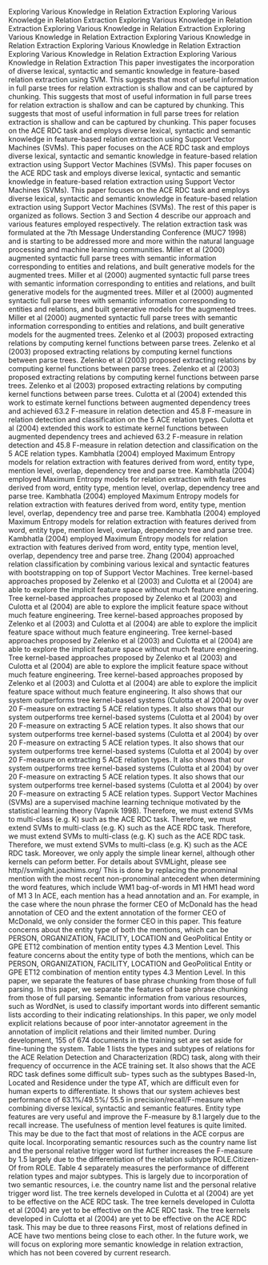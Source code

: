 Exploring Various Knowledge in Relation Extraction
 Exploring Various Knowledge in Relation Extraction
 Exploring Various Knowledge in Relation Extraction
 Exploring Various Knowledge in Relation Extraction
 Exploring Various Knowledge in Relation Extraction
 Exploring Various Knowledge in Relation Extraction
 Exploring Various Knowledge in Relation Extraction
 Exploring Various Knowledge in Relation Extraction
 Exploring Various Knowledge in Relation Extraction
 This paper investigates the incorporation of diverse lexical, syntactic and semantic knowledge in feature-based relation extraction using SVM.
 This suggests that most of useful information in full parse trees for relation extraction is shallow and can be captured by chunking.
 This suggests that most of useful information in full parse trees for relation extraction is shallow and can be captured by chunking.
 This suggests that most of useful information in full parse trees for relation extraction is shallow and can be captured by chunking.
 This paper focuses on the ACE RDC task and employs diverse lexical, syntactic and semantic knowledge in feature-based relation extraction using Support Vector Machines (SVMs).
 This paper focuses on the ACE RDC task and employs diverse lexical, syntactic and semantic knowledge in feature-based relation extraction using Support Vector Machines (SVMs).
 This paper focuses on the ACE RDC task and employs diverse lexical, syntactic and semantic knowledge in feature-based relation extraction using Support Vector Machines (SVMs).
 This paper focuses on the ACE RDC task and employs diverse lexical, syntactic and semantic knowledge in feature-based relation extraction using Support Vector Machines (SVMs).
 The rest of this paper is organized as follows.
 Section 3 and Section 4 describe our approach and various features employed respectively.
 The relation extraction task was formulated at the 7th Message Understanding Conference (MUC7 1998) and is starting to be addressed more and more within the natural language processing and machine learning communities.
 Miller et al (2000) augmented syntactic full parse trees with semantic information corresponding to entities and relations, and built generative models for the augmented trees.
 Miller et al (2000) augmented syntactic full parse trees with semantic information corresponding to entities and relations, and built generative models for the augmented trees.
 Miller et al (2000) augmented syntactic full parse trees with semantic information corresponding to entities and relations, and built generative models for the augmented trees.
 Miller et al (2000) augmented syntactic full parse trees with semantic information corresponding to entities and relations, and built generative models for the augmented trees.
 Zelenko et al (2003) proposed extracting relations by computing kernel functions between parse trees.
 Zelenko et al (2003) proposed extracting relations by computing kernel functions between parse trees.
 Zelenko et al (2003) proposed extracting relations by computing kernel functions between parse trees.
 Zelenko et al (2003) proposed extracting relations by computing kernel functions between parse trees.
 Zelenko et al (2003) proposed extracting relations by computing kernel functions between parse trees.
 Culotta et al (2004) extended this work to estimate kernel functions between augmented dependency trees and achieved 63.2 F-measure in relation detection and 45.8 F-measure in relation detection and classification on the 5 ACE relation types.
 Culotta et al (2004) extended this work to estimate kernel functions between augmented dependency trees and achieved 63.2 F-measure in relation detection and 45.8 F-measure in relation detection and classification on the 5 ACE relation types.
 Kambhatla (2004) employed Maximum Entropy models for relation extraction with features derived from word, entity type, mention level, overlap, dependency tree and parse tree.
 Kambhatla (2004) employed Maximum Entropy models for relation extraction with features derived from word, entity type, mention level, overlap, dependency tree and parse tree.
 Kambhatla (2004) employed Maximum Entropy models for relation extraction with features derived from word, entity type, mention level, overlap, dependency tree and parse tree.
 Kambhatla (2004) employed Maximum Entropy models for relation extraction with features derived from word, entity type, mention level, overlap, dependency tree and parse tree.
 Kambhatla (2004) employed Maximum Entropy models for relation extraction with features derived from word, entity type, mention level, overlap, dependency tree and parse tree.
 Zhang (2004) approached relation classification by combining various lexical and syntactic features with bootstrapping on top of Support Vector Machines.
 Tree kernel-based approaches proposed by Zelenko et al (2003) and Culotta et al (2004) are able to explore the implicit feature space without much feature engineering.
 Tree kernel-based approaches proposed by Zelenko et al (2003) and Culotta et al (2004) are able to explore the implicit feature space without much feature engineering.
 Tree kernel-based approaches proposed by Zelenko et al (2003) and Culotta et al (2004) are able to explore the implicit feature space without much feature engineering.
 Tree kernel-based approaches proposed by Zelenko et al (2003) and Culotta et al (2004) are able to explore the implicit feature space without much feature engineering.
 Tree kernel-based approaches proposed by Zelenko et al (2003) and Culotta et al (2004) are able to explore the implicit feature space without much feature engineering.
 Tree kernel-based approaches proposed by Zelenko et al (2003) and Culotta et al (2004) are able to explore the implicit feature space without much feature engineering.
 It also shows that our system outperforms tree kernel-based systems (Culotta et al 2004) by over 20 F-measure on extracting 5 ACE relation types.
 It also shows that our system outperforms tree kernel-based systems (Culotta et al 2004) by over 20 F-measure on extracting 5 ACE relation types.
 It also shows that our system outperforms tree kernel-based systems (Culotta et al 2004) by over 20 F-measure on extracting 5 ACE relation types.
 It also shows that our system outperforms tree kernel-based systems (Culotta et al 2004) by over 20 F-measure on extracting 5 ACE relation types.
 It also shows that our system outperforms tree kernel-based systems (Culotta et al 2004) by over 20 F-measure on extracting 5 ACE relation types.
 It also shows that our system outperforms tree kernel-based systems (Culotta et al 2004) by over 20 F-measure on extracting 5 ACE relation types.
 Support Vector Machines (SVMs) are a supervised machine learning technique motivated by the statistical learning theory (Vapnik 1998).
 Therefore, we must extend SVMs to multi-class (e.g. K) such as the ACE RDC task.
 Therefore, we must extend SVMs to multi-class (e.g. K) such as the ACE RDC task.
 Therefore, we must extend SVMs to multi-class (e.g. K) such as the ACE RDC task.
 Therefore, we must extend SVMs to multi-class (e.g. K) such as the ACE RDC task.
 Moreover, we only apply the simple linear kernel, although other kernels can peform better.
 For details about SVMLight, please see http//svmlight.joachims.org/
 This is done by replacing the pronominal mention with the most recent non-pronominal antecedent when determining the word features, which include  WM1 bag-of-words in M1  HM1 head word of M1 3 In ACE, each mention has a head annotation and an.
 For example, in the case where the noun phrase the former CEO of McDonald has the head annotation of CEO and the extent annotation of the former CEO of McDonald, we only consider the former CEO in this paper.
 This feature concerns about the entity type of both the mentions, which can be PERSON, ORGANIZATION, FACILITY, LOCATION and GeoPolitical Entity or GPE  ET12 combination of mention entity types 4.3 Mention Level.
 This feature concerns about the entity type of both the mentions, which can be PERSON, ORGANIZATION, FACILITY, LOCATION and GeoPolitical Entity or GPE  ET12 combination of mention entity types 4.3 Mention Level.
 In this paper, we separate the features of base phrase chunking from those of full parsing.
 In this paper, we separate the features of base phrase chunking from those of full parsing.
 Semantic information from various resources, such as WordNet, is used to classify important words into different semantic lists according to their indicating relationships.
 In this paper, we only model explicit relations because of poor inter-annotator agreement in the annotation of implicit relations and their limited number.
 During development, 155 of 674 documents in the training set are set aside for fine-tuning the system.
 Table 1 lists the types and subtypes of relations for the ACE Relation Detection and Characterization (RDC) task, along with their frequency of occurrence in the ACE training set.
 It also shows that the ACE RDC task defines some difficult sub- types such as the subtypes Based-In, Located and Residence under the type AT, which are difficult even for human experts to differentiate.
 It shows that our system achieves best performance of 63.1%/49.5%/ 55.5 in precision/recall/F-measure when combining diverse lexical, syntactic and semantic features.
  Entity type features are very useful and improve the F-measure by 8.1 largely due to the recall increase.
  The usefulness of mention level features is quite limited.
 This may be due to the fact that most of relations in the ACE corpus are quite local.
  Incorporating semantic resources such as the country name list and the personal relative trigger word list further increases the F-measure by 1.5 largely due to the differentiation of the relation subtype ROLE.Citizen-Of from ROLE.
 Table 4 separately measures the performance of different relation types and major subtypes.
 This is largely due to incorporation of two semantic resources, i.e. the country name list and the personal relative trigger word list.
 The tree kernels developed in Culotta et al (2004) are yet to be effective on the ACE RDC task.
 The tree kernels developed in Culotta et al (2004) are yet to be effective on the ACE RDC task.
 The tree kernels developed in Culotta et al (2004) are yet to be effective on the ACE RDC task.
 This may be due to three reasons First, most of relations defined in ACE have two mentions being close to each other.
 In the future work, we will focus on exploring more semantic knowledge in relation extraction, which has not been covered by current research.